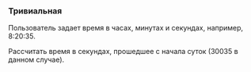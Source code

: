 ### Тривиальная

Пользователь задает время в часах, минутах и секундах, например, 8:20:35.

Рассчитать время в секундах, прошедшее с начала суток (30035 в данном случае).